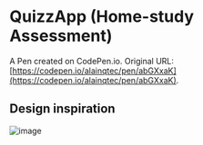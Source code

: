 # QuizzApp (Home-study Assessment)

A Pen created on CodePen.io. Original URL: [https://codepen.io/alainqtec/pen/abGXxaK](https://codepen.io/alainqtec/pen/abGXxaK).

## Design inspiration

![image](https://user-images.githubusercontent.com/79479952/196054697-788c137b-f569-47bd-8221-a619b28cf7c2.png)
